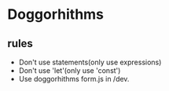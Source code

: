# Doggorhithms

## rules
- Don't use statements(only use expressions)
- Don't use 'let'(only use 'const')
- Use doggorhithms form.js in /dev.